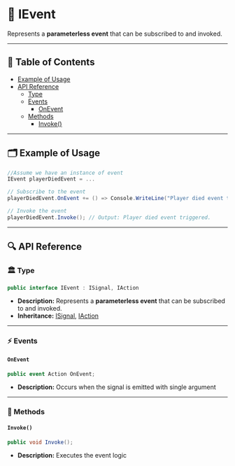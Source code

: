 # 🧩 IEvent

Represents a <b>parameterless event</b> that can be subscribed to and invoked.

---

## 📑 Table of Contents

- [Example of Usage](#-example-of-usage)
- [API Reference](#-api-reference)
    - [Type](#-type)
    - [Events](#-events)
        - [OnEvent](#onevent)
    - [Methods](#-methods)
        - [Invoke()](#invoke)

---

## 🗂 Example of Usage

```csharp
//Assume we have an instance of event
IEvent playerDiedEvent = ...

// Subscribe to the event
playerDiedEvent.OnEvent += () => Console.WriteLine("Player died event triggered.");

// Invoke the event
playerDiedEvent.Invoke(); // Output: Player died event triggered.
```

---

## 🔍 API Reference

### 🏛️ Type <div id="-type"></div>

```csharp
public interface IEvent : ISignal, IAction
```

- **Description:** Represents a <b>parameterless event</b> that can be subscribed to and invoked.
- **Inheritance:** [ISignal](ISignal.md), [IAction](../Actions/IAction.md)

---

### ⚡ Events

#### `OnEvent`

```csharp
public event Action OnEvent;
```

- **Description:** Occurs when the signal is emitted with single argument

---

### 🏹 Methods

#### `Invoke()`

```csharp
public void Invoke();
```

- **Description:** Executes the event logic